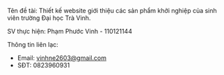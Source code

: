 Tên đề tài: Thiết kế website giới thiệu các sản phẩm khởi nghiệp của sinh viên trường Đại học Trà Vinh.

SV thực hiện: Phạm Phước Vinh - 110121144

Thông tin liên lạc:
  - Email: vinhne2603@gmail.com
  - SĐT: 0823960931
